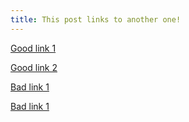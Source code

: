 ```yaml
---
title: This post links to another one!
---
```


[Good link 1](2018-12-14-Happy-First-Birthday-Slash.md)

[Good link 2](./2018-12-14-Happy-First-Birthday-Slash.md)

[Bad link 1](postNotExist1.md)

[Bad link 1](./postNotExist2.mdx)
